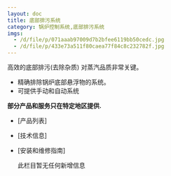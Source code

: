 ```yaml
---
layout: doc
title: 底部排污系统
category: 锅炉控制系统,底部排污系统
imgs:
  - /d/file/p/071aaab97009d7b2bfee6119bb50cedc.jpg
  - /d/file/p/433e73a511f80caea77f84c8c232782f.jpg
---
```


高效的底部排污(去除杂质) 对蒸汽品质非常关键。

- 精确排除锅炉底部悬浮物的系统。
- 可提供手动和自动系统

**部分产品和服务只在特定地区提供.**

- [产品列表]
- [技术信息]
- [安装和维修指南]

  此栏目暂无任何新增信息
